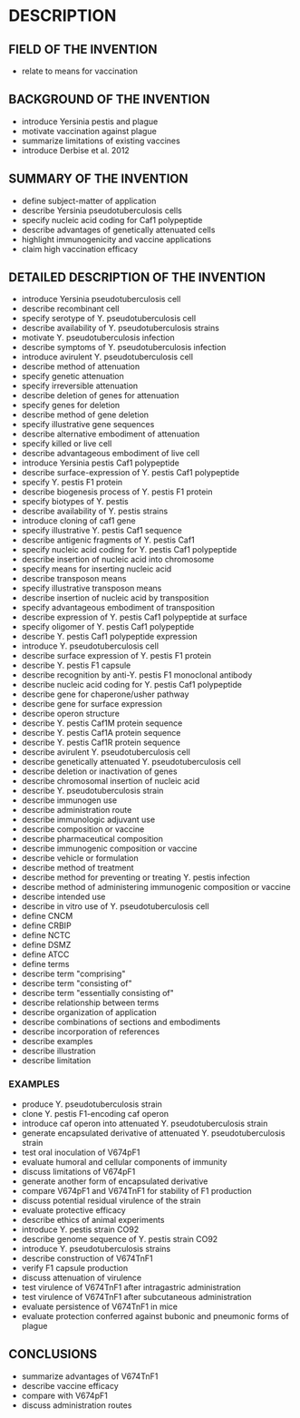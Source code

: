 # DESCRIPTION

## FIELD OF THE INVENTION

- relate to means for vaccination

## BACKGROUND OF THE INVENTION

- introduce Yersinia pestis and plague
- motivate vaccination against plague
- summarize limitations of existing vaccines
- introduce Derbise et al. 2012

## SUMMARY OF THE INVENTION

- define subject-matter of application
- describe Yersinia pseudotuberculosis cells
- specify nucleic acid coding for Caf1 polypeptide
- describe advantages of genetically attenuated cells
- highlight immunogenicity and vaccine applications
- claim high vaccination efficacy

## DETAILED DESCRIPTION OF THE INVENTION

- introduce Yersinia pseudotuberculosis cell
- describe recombinant cell
- specify serotype of Y. pseudotuberculosis cell
- describe availability of Y. pseudotuberculosis strains
- motivate Y. pseudotuberculosis infection
- describe symptoms of Y. pseudotuberculosis infection
- introduce avirulent Y. pseudotuberculosis cell
- describe method of attenuation
- specify genetic attenuation
- specify irreversible attenuation
- describe deletion of genes for attenuation
- specify genes for deletion
- describe method of gene deletion
- specify illustrative gene sequences
- describe alternative embodiment of attenuation
- specify killed or live cell
- describe advantageous embodiment of live cell
- introduce Yersinia pestis Caf1 polypeptide
- describe surface-expression of Y. pestis Caf1 polypeptide
- specify Y. pestis F1 protein
- describe biogenesis process of Y. pestis F1 protein
- specify biotypes of Y. pestis
- describe availability of Y. pestis strains
- introduce cloning of caf1 gene
- specify illustrative Y. pestis Caf1 sequence
- describe antigenic fragments of Y. pestis Caf1
- specify nucleic acid coding for Y. pestis Caf1 polypeptide
- describe insertion of nucleic acid into chromosome
- specify means for inserting nucleic acid
- describe transposon means
- specify illustrative transposon means
- describe insertion of nucleic acid by transposition
- specify advantageous embodiment of transposition
- describe expression of Y. pestis Caf1 polypeptide at surface
- specify oligomer of Y. pestis Caf1 polypeptide
- describe Y. pestis Caf1 polypeptide expression
- introduce Y. pseudotuberculosis cell
- describe surface expression of Y. pestis F1 protein
- describe Y. pestis F1 capsule
- describe recognition by anti-Y. pestis F1 monoclonal antibody
- describe nucleic acid coding for Y. pestis Caf1 polypeptide
- describe gene for chaperone/usher pathway
- describe gene for surface expression
- describe operon structure
- describe Y. pestis Caf1M protein sequence
- describe Y. pestis Caf1A protein sequence
- describe Y. pestis Caf1R protein sequence
- describe avirulent Y. pseudotuberculosis cell
- describe genetically attenuated Y. pseudotuberculosis cell
- describe deletion or inactivation of genes
- describe chromosomal insertion of nucleic acid
- describe Y. pseudotuberculosis strain
- describe immunogen use
- describe administration route
- describe immunologic adjuvant use
- describe composition or vaccine
- describe pharmaceutical composition
- describe immunogenic composition or vaccine
- describe vehicle or formulation
- describe method of treatment
- describe method for preventing or treating Y. pestis infection
- describe method of administering immunogenic composition or vaccine
- describe intended use
- describe in vitro use of Y. pseudotuberculosis cell
- define CNCM
- define CRBIP
- define NCTC
- define DSMZ
- define ATCC
- define terms
- describe term "comprising"
- describe term "consisting of"
- describe term "essentially consisting of"
- describe relationship between terms
- describe organization of application
- describe combinations of sections and embodiments
- describe incorporation of references
- describe examples
- describe illustration
- describe limitation

### EXAMPLES

- produce Y. pseudotuberculosis strain
- clone Y. pestis F1-encoding caf operon
- introduce caf operon into attenuated Y. pseudotuberculosis strain
- generate encapsulated derivative of attenuated Y. pseudotuberculosis strain
- test oral inoculation of V674pF1
- evaluate humoral and cellular components of immunity
- discuss limitations of V674pF1
- generate another form of encapsulated derivative
- compare V674pF1 and V674TnF1 for stability of F1 production
- discuss potential residual virulence of the strain
- evaluate protective efficacy
- describe ethics of animal experiments
- introduce Y. pestis strain CO92
- describe genome sequence of Y. pestis strain CO92
- introduce Y. pseudotuberculosis strains
- describe construction of V674TnF1
- verify F1 capsule production
- discuss attenuation of virulence
- test virulence of V674TnF1 after intragastric administration
- test virulence of V674TnF1 after subcutaneous administration
- evaluate persistence of V674TnF1 in mice
- evaluate protection conferred against bubonic and pneumonic forms of plague

## CONCLUSIONS

- summarize advantages of V674TnF1
- describe vaccine efficacy
- compare with V674pF1
- discuss administration routes

